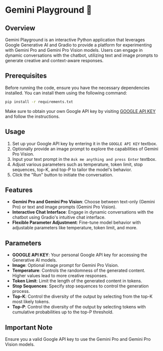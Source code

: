 # Gemini Playground 💬

## Overview

Gemini Playground is an interactive Python application that leverages Google Generative AI and Gradio to provide a platform for experimenting with Gemini Pro and Gemini Pro Vision models. Users can engage in dynamic conversations with the chatbot, utilizing text and image prompts to generate creative and context-aware responses.

## Prerequisites

Before running the code, ensure you have the necessary dependencies installed. You can install them using the following command:

```bash
pip install -r requirements.txt
```

Make sure to obtain your own Google API key by visiting [GOOGLE API KEY](https://makersuite.google.com/app/apikey) and follow the instructions.

## Usage

1. Set up your Google API key by entering it in the `GOOGLE API KEY` textbox.
2. Optionally provide an image prompt to explore the capabilities of Gemini Pro Vision.
3. Input your text prompt in the `Ask me anything and press Enter` textbox.
4. Adjust various parameters such as temperature, token limit, stop sequences, top-K, and top-P to tailor the model's behavior.
5. Click the "Run" button to initiate the conversation.

## Features

- **Gemini Pro and Gemini Pro Vision**: Choose between text-only (Gemini Pro) or text and image prompts (Gemini Pro Vision).
- **Interactive Chat Interface**: Engage in dynamic conversations with the chatbot using Gradio's intuitive chat interface.
- **Flexible Parameter Adjustment**: Fine-tune model behavior with adjustable parameters like temperature, token limit, and more.

## Parameters

- **GOOGLE API KEY**: Your personal Google API key for accessing the Generative AI models.
- **Image**: Optional image prompt for Gemini Pro Vision.
- **Temperature**: Controls the randomness of the generated content. Higher values lead to more creative responses.
- **Token Limit**: Limit the length of the generated content in tokens.
- **Stop Sequences**: Specify stop sequences to control the generation process.
- **Top-K**: Control the diversity of the output by selecting from the top-K most likely tokens.
- **Top-P**: Control the diversity of the output by selecting tokens with cumulative probabilities up to the top-P threshold.

## Important Note

Ensure you a valid Google API key to use the Gemini Pro and Gemini Pro Vision models.
